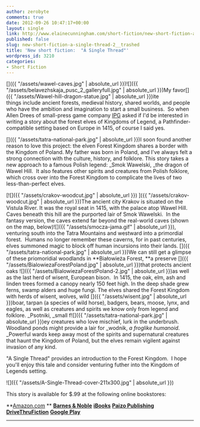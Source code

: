 ```yaml
---
author: zerobyte
comments: true
date: 2012-09-26 10:47:17+00:00
layout: single
link: http://www.elainecunningham.com/short-fiction/new-short-fiction-a-single-thread-2__trashed/
published: false
slug: new-short-fiction-a-single-thread-2__trashed
title: 'New short fiction:  "A Single Thread"'
wordpress_id: 3210
categories:
- Short Fiction
---
```


[]({{ "/assets/wawel-caves.jpg" | absolute_url }})![]({{ "/assets/belavezhskaja_pusc_2_galleryfull.jpg" | absolute_url }})My favor[]({{ "/assets/Wawel-hill-dragon-statue.jpg" | absolute_url }})ite things include ancient forests, medieval history, shared worlds, and people who have the ambition and imagination to start a small business.  So when Allen Drees of small-press game company [IPG](http://www.interactionpoint.com/kingdoms-of-legend) asked if I'd be interested in writing a story about the forest elves of Kingdoms of Legend, a Pathfinder-compatible setting based on Europe in 1415, of course I said yes.

[]({{ "/assets/tatra-national-park.jpg" | absolute_url }})I soon found another reason to love this project: the elven Forest Kingdom shares a border with the Kingdom of Poland. My father was born in Poland, and I've always felt a strong connection with the culture, history, and folklore. This story takes a new approach to a famous Polish legend: _Smok Wawelski, _the dragon of Wawel Hill.  It also features other spirits and creatures from Polish folklore, which cross over into the Forest Kingdom to complicate the lives of two less-than-perfect elves.

[![]({{ "/assets/crakov-woodcut.jpg" | absolute_url }}) ]({{ "/assets/crakov-woodcut.jpg" | absolute_url }})The ancient city Krakov is situated on the Vistula River. It was the royal seat in 1415, with the palace atop Wawel Hill. Caves beneath this hill are the purported lair of Smok Wawelski.  In the fantasy version, the caves extend far beyond the real-world caves (shown on the map, below)![]({{ "/assets/smocza-jama.gif" | absolute_url }}), venturing south into the Tatra Mountains and westward into a primordial forest.  Humans no longer remember these caverns, for in past centuries, elves summoned magic to block off human incursions into their lands.  []({{ "/assets/tatra-national-park.jpg" | absolute_url }})We can still get a glimpse of these priomoridial woodlands in **Białowieża Forest, **a preserve []({{ "/assets/BialowiezaForestPoland.jpg" | absolute_url }})that protects ancient oaks ![]({{ "/assets/BialowiezaForestPoland-2.jpg" | absolute_url }})as well as the last herd of wisent, European bison.  In 1415, the oak, elm, ash and linden trees formed a canopy nearly 150 feet high. In the deep shade grew ferns, swamp alders and huge fungi. The elves shared the Forest Kingdom with herds of wisent, wolves, wild []({{ "/assets/wisent.jpg" | absolute_url }})boar, tarpan (a species of wild horse), badgers, bears, moose, lynx, and eagles, as well as creatures and spirits we know only from legend and folklore. _Psotniki, _small f![]({{ "/assets/tatra-national-park.jpg" | absolute_url }})ey creatures who love mischief, lurk in the underbrush. Woodland ponds might provide a lair for _wodnik, _a froglike humanoid_. _Powerful wards keep away most of the spirits and supernatural creatures that haunt the Kingdom of Poland, but the elves remain vigilent against invasion of any kind.

"A Single Thread" provides an introduction to the Forest Kingdom.  I hope you'll enjoy this tale and consider venturing futher into the Kingdom of Legends setting.

![]({{ "/assets/A-Single-Thread-cover-211x300.jpg" | absolute_url }})**[](http://www.amazon.com/A-Single-Thread-ebook/dp/B009GCH88U/ref=sr_1_4?s=digital-text&ie=UTF8&qid=1348655936&sr=1-4&keywords=a+single+thread)**


This story is available for $.99 at the following online bookstores:



**[Amazon.com](http://www.amazon.com/A-Single-Thread-ebook/dp/B009GCH88U/ref=sr_1_4?s=digital-text&ie=UTF8&qid=1348655936&sr=1-4&keywords=a+single+thread) ** **[Barnes & Noble](http://www.barnesandnoble.com/w/a-single-thread-elaine-cunningham/1113014511?ean=2940015619553)** **[iBooks](http://itunes.apple.com/us/book/a-single-thread/id565841491?ls=1)** **[Paizo Publishing](http://paizo.com/products/btpy8uwo?A-Single-Thread)** **[DriveThruFiction](http://www.drivethrufiction.com/product/106132/A-Single-Thread?term=A+Single+Thread)** **[Google Play](https://play.google.com/store/search?q=A+Single+Thread%2C+Elaine+Cunningham&c=books)** 


** **





